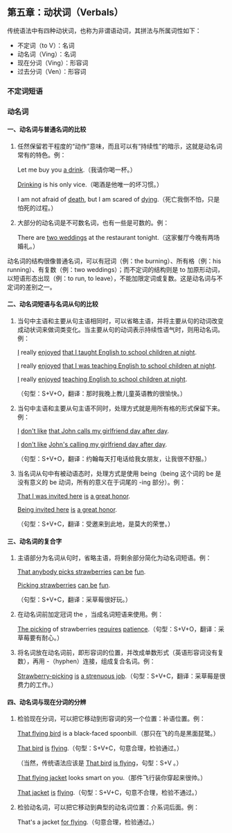 ## 第五章：动状词（Verbals）

传统语法中有四种动状词，也称为非谓语动词，其拼法与所属词性如下：

- 不定词（to V）：名词
- 动名词（Ving）：名词
- 现在分词（Ving）：形容词
- 过去分词（Ven）：形容词

### 不定词短语



### 动名词

#### 一、动名词与普通名词的比较

1. 任然保留若干程度的“动作”意味，而且可以有“持续性”的暗示，这就是动名词常有的特色。例：

   Let me buy you <u>a drink</u>.（我请你喝一杯。）

   <u>Drinking</u> is his only vice.（喝酒是他唯一的坏习惯。）

   I am not afraid of <u>death</u>, but I am scared of <u>dying</u>.（死亡我倒不怕，只是怕死的过程。）

2. 大部分的动名词是不可数名词，也有一些是可数的。例：

   There are <u>two weddings</u> at the restaurant tonight.（这家餐厅今晚有两场婚礼。）

动名词的结构很像普通名词，可以有冠词（例：the burning）、所有格（例：his running）、有复数（例：two weddings）；而不定词的结构则是 to 加原形动词，以短语形态出现（例：to run, to leave），不能加限定词或复数。这是动名词与不定词的差别之一。

#### 二、动名词短语与名词从句的比较

1. 当句中主语和主要从句主语相同时，可以省略主语，并将主要从句的动词改变成动状词来做词类变化。当主要从句的动词表示持续性语气时，则用动名词。例：

   <u>I</u> really <u>enjoyed</u> <u>that I taught English to school children at night</u>.

   <u>I</u> really <u>enjoyed</u> <u>that I was teaching English to school children at night</u>.

   <u>I</u> really <u>enjoyed</u> <u>teaching English to school children at night</u>.

   （句型：S+V+O，翻译：那时我晚上教儿童英语教的很愉快。）

2. 当句中主语和主要从句主语不同时，处理方式就是用所有格的形式保留下来。例：

   <u>I</u> <u>don't like</u> <u>that John calls my girlfriend day after day</u>.

   <u>I</u> <u>don't like</u> <u>John's calling my girlfriend day after day</u>.

   （句型：S+V+O，翻译：约翰每天打电话给我女朋友，让我很不舒服。）

3. 当名词从句中有被动语态时，处理方式是使用 being（being 这个词的 be 是没有意义的 be 动词，所有的意义在于词尾的 -ing 部分）。例：

   <u>That I was invited here</u> <u>is</u> <u>a great honor</u>.

   <u>Being invited here</u> <u>is</u> <u>a great honor</u>.

   （句型：S+V+C，翻译：受邀来到此地，是莫大的荣誉。）

#### 三、动名词的复合字

1. 主语部分为名词从句时，省略主语，将剩余部分简化为动名词短语。例：

   <u>That anybody picks strawberries</u> <u>can be</u> <u>fun</u>.

   <u>Picking strawberries</u> <u>can be</u> <u>fun</u>.

   （句型：S+V+C，翻译：采草莓很好玩。）

2. 在动名词前加定冠词 the ，当成名词短语来使用。例：

   <u>The picking</u> of strawberries <u>requires</u> <u>patience</u>.（句型：S+V+O，翻译：采草莓要有耐心。）

3. 将名词放在动名词前，即形容词的位置，并改成单数形式（英语形容词没有复数），再用 -（hyphen）连接，组成复合名词。例：

   <u>Strawberry-picking</u> <u>is</u> <u>a strenuous job</u>.（句型：S+V+C，翻译：采草莓是很费力的工作。）

#### 四、动名词与现在分词的分辨

1. 检验现在分词，可以把它移动到形容词的另一个位置：补语位置。例：

   <u>That flying bird</u> is a black-faced spoonbill.（那只在飞的鸟是黑面琵鹭。）

   <u>That bird</u> <u>is</u> <u>flying</u>.（句型：S+V+C，句意合理，检验通过。）

   （当然，传统语法应该是 <u>That bird</u> <u>is flying</u>，句型：S+V 。）

   <u>That flying jacket</u> looks smart on you.（那件飞行装你穿起来很帅。）

   <u>That jacket</u> <u>is</u> <u>flying</u>.（句型：S+V+C，句意不合理，检验不通过。）

2. 检验动名词，可以把它移动到典型的动名词位置：介系词后面。例：

   That's a jacket <u>for flying</u>.（句意合理，检验通过。）

